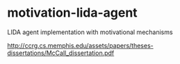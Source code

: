 # motivation-lida-agent
LIDA agent implementation with motivational mechanisms

http://ccrg.cs.memphis.edu/assets/papers/theses-dissertations/McCall_dissertation.pdf
